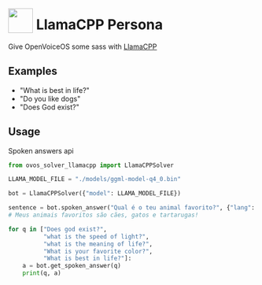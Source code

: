 # <img src='https://camo.githubusercontent.com/57d5fd32c5b51e73fce9077a45f155db3edecd5dfe31d272d73569cb23ef779c/68747470733a2f2f692e696d6775722e636f6d2f6c41645a6a376d2e6a706567' card_color='#40DBB0' width='50' height='50' style='vertical-align:bottom'/> LlamaCPP Persona
 
Give OpenVoiceOS some sass with [LlamaCPP](https://github.com/ggerganov/llama.cpp)

## Examples 
* "What is best in life?"
* "Do you like dogs"
* "Does God exist?"


## Usage

Spoken answers api

```python
from ovos_solver_llamacpp import LlamaCPPSolver

LLAMA_MODEL_FILE = "./models/ggml-model-q4_0.bin"

bot = LlamaCPPSolver({"model": LLAMA_MODEL_FILE})

sentence = bot.spoken_answer("Qual é o teu animal favorito?", {"lang": "pt-pt"})
# Meus animais favoritos são cães, gatos e tartarugas!

for q in ["Does god exist?",
          "what is the speed of light?",
          "what is the meaning of life?",
          "What is your favorite color?",
          "What is best in life?"]:
    a = bot.get_spoken_answer(q)
    print(q, a)
```
